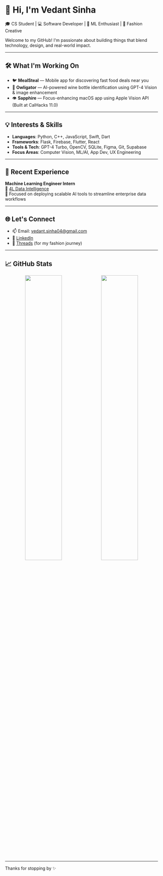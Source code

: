 # 👋 Hi, I'm Vedant Sinha

🎓 CS Student | 💻 Software Developer | 🧠 ML Enthusiast | 🎨 Fashion Creative

Welcome to my GitHub! I'm passionate about building things that blend technology, design, and real-world impact.

---

## 🛠️ What I'm Working On

- 🐦 **MealSteal** — Mobile app for discovering fast food deals near you
- 🍷 **Owligator** — AI-powered wine bottle identification using GPT-4 Vision & image enhancement
- 👁 **Sapphire** — Focus-enhancing macOS app using Apple Vision API (Built at CalHacks 11.0)

---

## 💡 Interests & Skills

- **Languages**: Python, C++, JavaScript, Swift, Dart
- **Frameworks**: Flask, Firebase, Flutter, React
- **Tools & Tech**: GPT-4 Turbo, OpenCV, SQLite, Figma, Git, Supabase
- **Focus Areas**: Computer Vision, ML/AI, App Dev, UX Engineering

---

## 🧠 Recent Experience

**Machine Learning Engineer Intern**  
🔹 [4L Data Intelligence](https://www.4ldata.com)  
🔹 Focused on deploying scalable AI tools to streamline enterprise data workflows

---

## 🌐 Let's Connect

- 📫 Email: vedant.sinha04@gmail.com  
- 💼 [LinkedIn](https://www.linkedin.com/in/vedant-sinha/)  
- 🧵 [Threads](https://www.threads.net/@vedantsinha) (for my fashion journey)

---

## 📈 GitHub Stats

<p align="center">
  <img src="https://github-readme-stats.vercel.app/api?username=vedantsinha&show_icons=true&theme=tokyonight" width="49%">
  <img src="https://github-readme-streak-stats.herokuapp.com?user=vedantsinha&theme=tokyonight" width="49%">
</p>

---

Thanks for stopping by ✨
